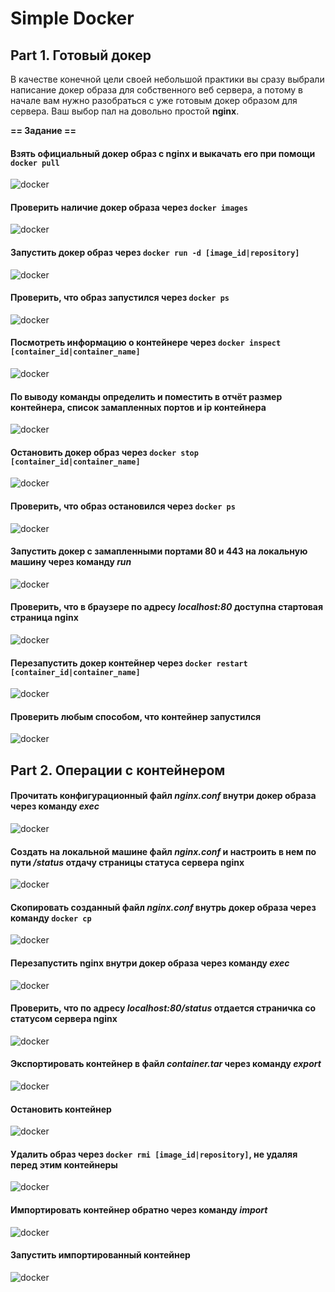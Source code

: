 # Simple Docker
## Part 1. Готовый докер

В качестве конечной цели своей небольшой практики вы сразу выбрали написание докер образа для собственного веб сервера, а потому в начале вам нужно разобраться с уже готовым докер образом для сервера.
Ваш выбор пал на довольно простой **nginx**.

**== Задание ==**

#### Взять официальный докер образ с **nginx** и выкачать его при помощи `docker pull`
![docker](screenshots/001.png)
#### Проверить наличие докер образа через `docker images`
![docker](screenshots/002.png)
#### Запустить докер образ через `docker run -d [image_id|repository]`
![docker](screenshots/003.png)
#### Проверить, что образ запустился через `docker ps`
![docker](screenshots/004.png)
#### Посмотреть информацию о контейнере через `docker inspect [container_id|container_name]`
![docker](screenshots/005.png)
#### По выводу команды определить и поместить в отчёт размер контейнера, список замапленных портов и ip контейнера
![docker](screenshots/006.png)
#### Остановить докер образ через `docker stop [container_id|container_name]`
![docker](screenshots/007.png)
#### Проверить, что образ остановился через `docker ps`
![docker](screenshots/008.png)
#### Запустить докер с замапленными портами 80 и 443 на локальную машину через команду *run*
![docker](screenshots/019.png)
#### Проверить, что в браузере по адресу *localhost:80* доступна стартовая страница **nginx**
![docker](screenshots/010.png)
#### Перезапустить докер контейнер через `docker restart [container_id|container_name]`
![docker](screenshots/111.png)
#### Проверить любым способом, что контейнер запустился
![docker](screenshots/012.png)

## Part 2. Операции с контейнером

#### Прочитать конфигурационный файл *nginx.conf* внутри докер образа через команду *exec*
![docker](screenshots/101.png)
#### Создать на локальной машине файл *nginx.conf* и настроить в нем по пути */status* отдачу страницы статуса сервера **nginx**
![docker](screenshots/203.png)
#### Скопировать созданный файл *nginx.conf* внутрь докер образа через команду `docker cp`
![docker](screenshots/104.png)
#### Перезапустить **nginx** внутри докер образа через команду *exec*
![docker](screenshots/105.png)
#### Проверить, что по адресу *localhost:80/status* отдается страничка со статусом сервера **nginx**
![docker](screenshots/106.png)
#### Экспортировать контейнер в файл *container.tar* через команду *export*
![docker](screenshots/107.png)
#### Остановить контейнер
![docker](screenshots/108.png)
#### Удалить образ через `docker rmi [image_id|repository]`, не удаляя перед этим контейнеры
![docker](screenshots/109.png)
#### Импортировать контейнер обратно через команду *import*
![docker](screenshots/110.png)
#### Запустить импортированный контейнер
![docker](screenshots/112.png)
